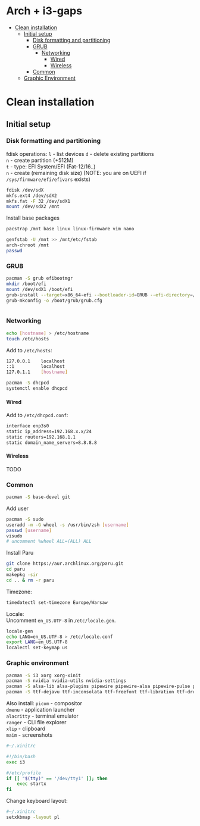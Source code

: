 # Arch + i3-gaps

- [Clean installation](#clean-installation)
  - [Initial setup](#initial-setup)
    - [Disk formatting and partitioning](#disk-formatting-and-partitioning)
    - [GRUB](#grub)
      - [Networking](#networking)
        - [Wired](a#wired)
        - [Wireless](#wireless)
    - [Common](#common)
  - [Graphic Environment](#graphic-environment)
  
# Clean installation
## Initial setup
### Disk formatting and partitioning
fdisk operations:
`l` - list devices
`d` - delete existing partitions  
`n` - create partition (+512M)  
`t` - type: EFI System/EFI (Fat-12/16..)  
`n` - create (remaining disk size)
(NOTE: you are on UEFI if `/sys/firmware/efi/efivars` exists)
```sh
fdisk /dev/sdX
mkfs.ext4 /dev/sdX2
mkfs.fat -F 32 /dev/sdX1
mount /dev/sdX2 /mnt
```

Install base packages
```sh
pacstrap /mnt base linux linux-firmware vim nano
```

```sh
genfstab -U /mnt >> /mnt/etc/fstab
arch-chroot /mnt
passwd
```
### GRUB
```sh
pacman -S grub efibootmgr
mkdir /boot/efi
mount /dev/sdX1 /boot/efi
grub-install --target=x86_64-efi --bootloader-id=GRUB --efi-directory=/boot/efi
grub-mkconfig -o /boot/grub/grub.cfg
```
```sh
```

### Networking
```sh
echo [hostname] > /etc/hostname
touch /etc/hosts
```
Add to `/etc/hosts`:
```sh
127.0.0.1    localhost
::1          localhost
127.0.1.1    [hostname]
```
```sh
pacman -S dhcpcd
systemctl enable dhcpcd
```
#### Wired
Add to `/etc/dhcpcd.conf`:
```sh
interface enp3s0
static ip_address=192.168.x.x/24
static routers=192.168.1.1
static domain_name_servers=8.8.8.8
```
#### Wireless
TODO

### Common
```sh
pacman -S base-devel git
```
Add user
```sh
pacman -S sudo
useradd -m -G wheel -s /usr/bin/zsh [username]
passwd [username]
visudo
# uncomment %wheel ALL=(ALL) ALL
```
Install Paru
```sh
git clone https://aur.archlinux.org/paru.git
cd paru
makepkg -sir
cd .. & rm -r paru
```
Timezone:
```sh
timedatectl set-timezone Europe/Warsaw
```
Locale:  
Uncomment `en_US.UTF-8` in `/etc/locale.gen`.
```sh
locale-gen
echo LANG=en_US.UTF-8 > /etc/locale.conf
export LANG=en_US.UTF-8
localectl set-keymap us
```

### Graphic environment
```sh
pacman -S i3 xorg xorg-xinit
pacman -S nvidia nvidia-utils nvidia-settings
pacman -S alsa-lib alsa-plugins pipewire pipewire-alsa pipewire-pulse pavucontrol
pacman -S ttf-dejavu ttf-inconsolata ttf-freefont ttf-libration ttf-droid ttf-roboto ttf-font-awesome noto-fonts
```
Also install:
`picom`     - compositor  
`dmenu`     - application launcher  
`alacritty` - terminal emulator  
`ranger`    - CLI file explorer  
`xlip`      - clipboard  
`maim`      - screenshots  

```sh
#~/.xinitrc

#!/bin/bash
exec i3
```

```sh
#/etc/profile
if [[ "$(tty)" == '/dev/tty1' ]]; then
	exec startx
fi
```

Change keyboard layout:

```sh
#~/.xinitrc
setxkbmap -layout pl
```
